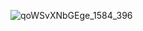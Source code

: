 ![qoWSvXNbGEge_1584_396](https://user-images.githubusercontent.com/88304518/204144596-eb70b102-b1c9-46d1-a04c-a738e87fb2f4.png)
